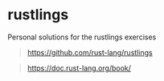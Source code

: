 # rustlings
Personal solutions for the rustlings exercises

> https://github.com/rust-lang/rustlings

> https://doc.rust-lang.org/book/
